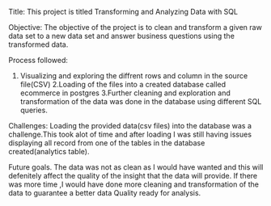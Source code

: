 Title:
This project is titled Transforming and Analyzing Data with SQL

Objective:
The objective of the project is to clean and transform a given raw data set to a new data set and answer business questions 
using the transformed data.

Process followed:
1. Visualizing and exploring the diffrent rows and column in the source file(CSV)
2.Loading of the files into a created database called ecommerce in postgres 
3.Further cleaning and exploration and transformation of the data was done in the database using different SQL queries.

Challenges:
Loading the provided data(csv files) into the database was a challenge.This took alot of time and after loading I was still having 
issues displaying all record from one of the tables in the database created(analytics table).

Future goals.
The data was not as clean as I would have wanted and this will defenitely 
affect the quality of the insight that the data will provide.
If there was more time ,I would have done more cleaning and transformation of the data to guarantee a better
 data Quality ready for analysis.


